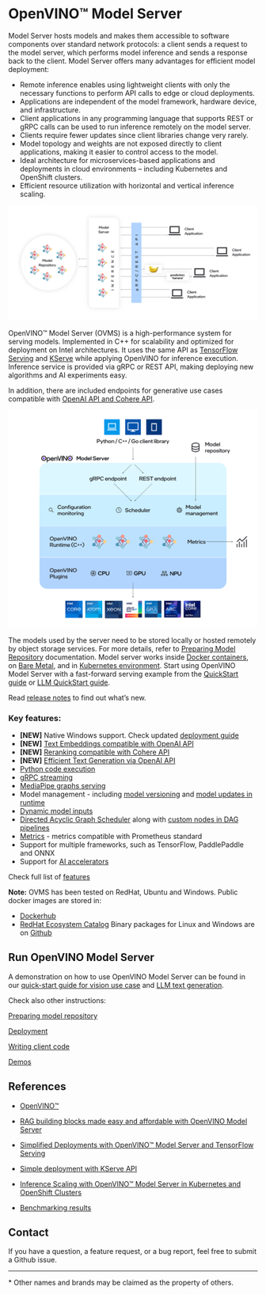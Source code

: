 # OpenVINO&trade; Model Server

Model Server hosts models and makes them accessible to software components over standard network protocols: a client sends a request to the model server, which performs model inference and sends a response back to the client. Model Server offers many advantages for efficient model deployment:
- Remote inference enables using lightweight clients with only the necessary functions to perform API calls to edge or cloud deployments.
- Applications are independent of the model framework, hardware device, and infrastructure.
- Client applications in any programming language that supports REST or gRPC calls can be used to run inference remotely on the model server.
- Clients require fewer updates since client libraries change very rarely.
- Model topology and weights are not exposed directly to client applications, making it easier to control access to the model.
- Ideal architecture for microservices-based applications and deployments in cloud environments – including Kubernetes and OpenShift clusters.
- Efficient resource utilization with horizontal and vertical inference scaling.

![OVMS diagram](docs/ovms_diagram.png)

OpenVINO&trade; Model Server (OVMS) is a high-performance system for serving models. Implemented in C++ for scalability and optimized for deployment on Intel architectures. It uses the same API as [TensorFlow Serving](https://github.com/tensorflow/serving) and [KServe](https://github.com/kserve/kserve) while applying OpenVINO for inference execution. Inference service is provided via gRPC or REST API, making deploying new algorithms and AI experiments easy.

In addition, there are included endpoints for generative use cases compatible with [OpenAI API and Cohere API](./docs/clients_genai.md).

![OVMS picture](docs/ovms_high_level.png)

The models used by the server need to be stored locally or hosted remotely by object storage services. For more details, refer to [Preparing Model Repository](docs/models_repository.md) documentation. Model server works inside [Docker containers](docs/deploying_server.md#deploying-model-server-in-docker-container), on [Bare Metal](docs/deploying_server.md#deploying-model-server-on-baremetal-without-container), and in [Kubernetes environment](docs/deploying_server.md#deploying-model-server-in-kubernetes).
Start using OpenVINO Model Server with a fast-forward serving example from the [QuickStart guide](docs/ovms_quickstart.md) or [LLM QuickStart guide](./docs/llm/quickstart.md).

Read [release notes](https://github.com/openvinotoolkit/model_server/releases) to find out what’s new.

### Key features:
- **[NEW]** Native Windows support. Check updated [deployment guide](./docs/deploying_server.md)
- **[NEW]** [Text Embeddings compatible with OpenAI API](demos/embeddings/README.md)
- **[NEW]** [Reranking compatible with Cohere API](demos/rerank/README.md)
- **[NEW]** [Efficient Text Generation via OpenAI API](demos/continuous_batching/README.md)
- [Python code execution](docs/python_support/reference.md)
- [gRPC streaming](docs/streaming_endpoints.md)
- [MediaPipe graphs serving](docs/mediapipe.md)
- Model management - including [model versioning](docs/model_version_policy.md) and [model updates in runtime](docs/online_config_changes.md)
- [Dynamic model inputs](docs/shape_batch_size_and_layout.md)
- [Directed Acyclic Graph Scheduler](docs/dag_scheduler.md) along with [custom nodes in DAG pipelines](docs/custom_node_development.md)
- [Metrics](docs/metrics.md) - metrics compatible with Prometheus standard
- Support for multiple frameworks, such as TensorFlow, PaddlePaddle and ONNX
- Support for [AI accelerators](./docs/accelerators.md)

Check full list of [features](./docs/features.md)

**Note:** OVMS has been tested on RedHat, Ubuntu and Windows. 
Public docker images are stored in:
- [Dockerhub](https://hub.docker.com/r/openvino/model_server)
- [RedHat Ecosystem Catalog](https://catalog.redhat.com/software/containers/intel/openvino-model-server/607833052937385fc98515de)
Binary packages for Linux and Windows are on [Github](https://github.com/openvinotoolkit/model_server/releases)

## Run OpenVINO Model Server

A demonstration on how to use OpenVINO Model Server can be found in our [quick-start guide for vision use case](docs/ovms_quickstart.md) and [LLM text generation](docs/llm/quickstart.md).

Check also other instructions:

[Preparing model repository](https://docs.openvino.ai/2025/openvino-workflow/model-server/ovms_docs_models_repository.html)

[Deployment](https://docs.openvino.ai/2025/openvino-workflow/model-server/ovms_docs_deploying_server.html)

[Writing client code](https://docs.openvino.ai/2025/openvino-workflow/model-server/ovms_docs_server_app.html)

[Demos](https://docs.openvino.ai/2025/openvino-workflow/model-server/ovms_docs_demos.html)



## References

* [OpenVINO&trade;](https://software.intel.com/en-us/openvino-toolkit)

* [RAG building blocks made easy and affordable with OpenVINO Model Server](https://medium.com/openvino-toolkit/rag-building-blocks-made-easy-and-affordable-with-openvino-model-server-e7b03da5012b)

* [Simplified Deployments with OpenVINO™ Model Server and TensorFlow Serving](https://community.intel.com/t5/Blogs/Tech-Innovation/Artificial-Intelligence-AI/Simplified-Deployments-with-OpenVINO-Model-Server-and-TensorFlow/post/1353218)

* [Simple deployment with KServe API](https://blog.openvino.ai/blog-posts/kserve-api)

* [Inference Scaling with OpenVINO™ Model Server in Kubernetes and OpenShift Clusters](https://www.intel.com/content/www/us/en/developer/articles/technical/deploy-openvino-in-openshift-and-kubernetes.html)

* [Benchmarking results](https://docs.openvino.ai/2025/about-openvino/performance-benchmarks.html)


## Contact

If you have a question, a feature request, or a bug report, feel free to submit a Github issue.


---
\* Other names and brands may be claimed as the property of others.
